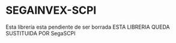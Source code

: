 # SEGAINVEX-SCPI
Esta librería esta pendiente de ser borrada
ESTA LIBRERIA QUEDA SUSTITUIDA POR SegaSCPI

